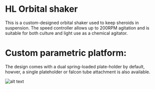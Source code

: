 # HL Orbital shaker

This is a custom-designed orbital shaker used to keep sheroids in suspension. The speed controller allows up to 200RPM agitation and is suitable for both culture and light use as a chemical agitator. 

# Custom parametric platform:
The design comes with a dual spring-loaded plate-holder by default, howver, a single plateholder or falcon tube attachment is also available.

![alt text](https://github.com/haniffalab/HL_open_source_hardware/blob/main/HL_orbital_shaker/20210127_193724.jpg)
